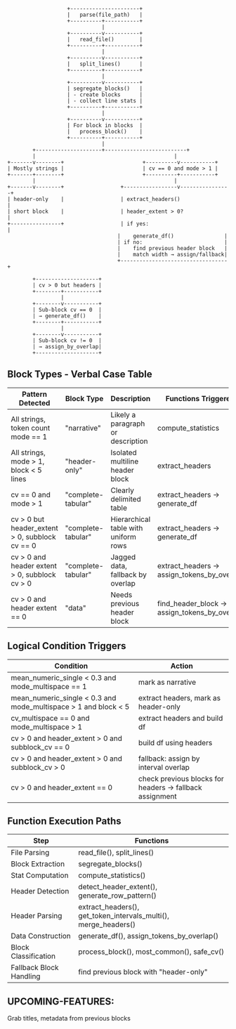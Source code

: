 ```
                   +----------------------+
                   |   parse(file_path)   |
                   +----------+-----------+
                              |
                   +----------v-----------+
                   |   read_file()        |
                   +----------+-----------+
                              |
                   +----------v-----------+
                   |   split_lines()      |
                   +----------+-----------+
                              |
                   +----------v-----------+
                   | segregate_blocks()   |
                   | - create blocks      |
                   | - collect line stats |
                   +----------+-----------+
                              |
                   +----------v-----------+
                   | For block in blocks  |
                   |   process_block()    |
                   +----------+-----------+
                              |
        +---------------------+--------------------------+
        |                                            |
+-------v--------+                         +----------v-----------+
| Mostly strings |                         | cv == 0 and mode > 1 |
+-------+--------+                         +----------+-----------+
        |                                            |
+-------v--------+                  +-----------------v----------------+
| header-only    |                  | extract_headers()                |
| short block    |                  | header_extent > 0?              |
+----------------+                  | if yes:                         |
                                   |    generate_df()                |
                                   | if no:                          |
                                   |    find previous header block   |
                                   |    match width → assign/fallback|
                                   +----------------------------------+

        +--------------------+
        | cv > 0 but headers |
        +--------+-----------+
                 |
        +--------v-----------+
        | Sub-block cv == 0  |
        | → generate_df()    |
        +--------+-----------+
                 |
        +--------v-----------+
        | Sub-block cv != 0  |
        | → assign_by_overlap|
        +--------------------+
```


## Block Types - Verbal Case Table

| Pattern Detected                                  | Block Type       | Description                                      | Functions Triggered                              |
|--------------------------------------------------|------------------|--------------------------------------------------|--------------------------------------------------|
| All strings, token count mode == 1              | "narrative"      | Likely a paragraph or description                | compute_statistics                               |
| All strings, mode > 1, block < 5 lines          | "header-only"    | Isolated multiline header block                  | extract_headers                                  |
| cv == 0 and mode > 1                            | "complete-tabular"| Clearly delimited table                         | extract_headers → generate_df                    |
| cv > 0 but header_extent > 0, subblock cv == 0  | "complete-tabular"| Hierarchical table with uniform rows            | extract_headers → generate_df                    |
| cv > 0 and header extent > 0, subblock cv > 0   | "complete-tabular"| Jagged data, fallback by overlap                | extract_headers → assign_tokens_by_overlap       |
| cv > 0 and header extent == 0                   | "data"           | Needs previous header block                     | find_header_block → assign_tokens_by_overlap     |


## Logical Condition Triggers

| Condition                                                             | Action                                                     |
|----------------------------------------------------------------------|------------------------------------------------------------|
| mean_numeric_single < 0.3 and mode_multispace == 1              | mark as narrative                                           |
| mean_numeric_single < 0.3 and mode_multispace > 1 and block < 5 | extract headers, mark as header-only                       |
| cv_multispace == 0 and mode_multispace > 1                      | extract headers and build df                               |
| cv > 0 and header_extent > 0 and subblock_cv == 0               | build df using headers                                     |
| cv > 0 and header_extent > 0 and subblock_cv > 0                | fallback: assign by interval overlap                       |
| cv > 0 and header_extent == 0                                   | check previous blocks for headers → fallback assignment    |


## Function Execution Paths

| Step                      | Functions                                                       |
|---------------------------|------------------------------------------------------------------|
| File Parsing              | read_file(), split_lines()                                       |
| Block Extraction          | segregate_blocks()                                               |
| Stat Computation          | compute_statistics()                                             |
| Header Detection          | detect_header_extent(), generate_row_pattern()                  |
| Header Parsing            | extract_headers(), get_token_intervals_multi(), merge_headers() |
| Data Construction         | generate_df(), assign_tokens_by_overlap()                       |
| Block Classification      | process_block(), most_common(), safe_cv()                        |
| Fallback Block Handling   | find previous block with "header-only"                           |


## UPCOMING-FEATURES:
Grab titles, metadata from previous blocks 